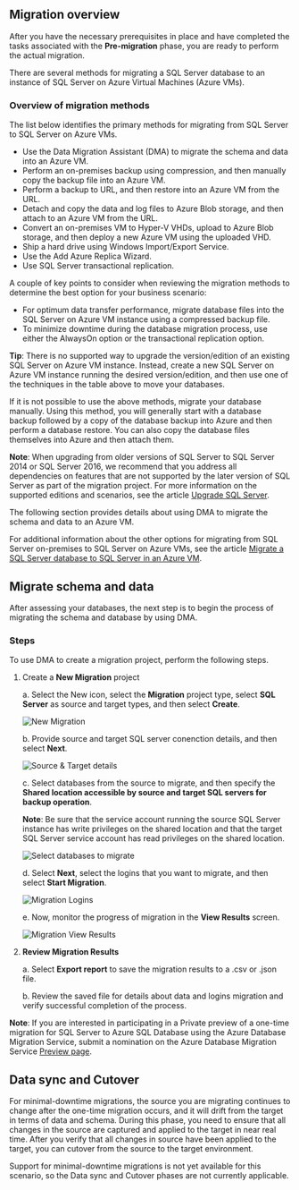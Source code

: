 ## Migration overview

After you have the necessary prerequisites in place and have completed the tasks associated with the **Pre-migration** phase, you are ready to perform the actual migration.

There are several methods for migrating a SQL Server database to an instance of SQL Server on Azure Virtual Machines (Azure VMs).

### Overview of migration methods

The list below identifies the primary methods for migrating from SQL Server to SQL Server on Azure VMs.
* Use the Data Migration Assistant (DMA) to migrate the schema and data into an Azure VM.
* Perform an on-premises backup using compression, and then manually copy the backup file into an Azure VM.
* Perform a backup to URL, and then restore into an Azure VM from the URL.
* Detach and copy the data and log files to Azure Blob storage, and then attach to an Azure VM from the URL.
* Convert an on-premises VM to Hyper-V VHDs, upload to Azure Blob storage, and then deploy a new Azure VM using the uploaded VHD.
* Ship a hard drive using Windows Import/Export Service.
* Use the Add Azure Replica Wizard.
* Use SQL Server transactional replication.

A couple of key points to consider when reviewing the migration methods to determine the best option for your business scenario:
* For optimum data transfer performance, migrate database files into the SQL Server on Azure VM instance using a compressed backup file.
* To minimize downtime during the database migration process, use either the AlwaysOn option or the transactional replication option.

**Tip**: There is no supported way to upgrade the version/edition of an existing SQL Server on Azure VM instance. Instead, create a new SQL Server on Azure VM instance running the desired version/edition, and then use one of the techniques in the table above to move your databases.

If it is not possible to use the above methods, migrate your database manually. Using this method, you will generally start with a database backup followed by a copy of the database backup into Azure and then perform a database restore. You can also copy the database files themselves into Azure and then attach them.

**Note**: When upgrading from older versions of SQL Server to SQL Server 2014 or SQL Server 2016, we recommend that you address all dependencies on features that are not supported by the later version of SQL Server as part of the migration project. For more information on the supported editions and scenarios, see the article [Upgrade SQL Server](https://msdn.microsoft.com/library/bb677622.aspx).

The following section provides details about using DMA to migrate the schema and data to an Azure VM.

For additional information about the other options for migrating from SQL Server on-premises to SQL Server on Azure VMs, see the article [Migrate a SQL Server database to SQL Server in an Azure VM](https://docs.microsoft.com/en-us/azure/virtual-machines/windows/sql/virtual-machines-windows-migrate-sql).

## Migrate schema and data

After assessing your databases, the next step is to begin the process of migrating the schema and database by using DMA.

### Steps

To use DMA to create a migration project, perform the following steps.

1. Create a **New Migration** project

    a. Select the New icon, select the **Migration** project type, select **SQL Server** as source and target types, and then select **Create**.

    ![New Migration](https://mpbdevcontent.azureedge.net/Images/scenario-assets/dmamigrate.png)    

    b. Provide source and target SQL server conenction details, and then select **Next**.

    ![Source & Target details](https://mpbdevcontent.azureedge.net/Images/scenario-assets/dmasourcetarget.png)    

    c. Select databases from the source to migrate, and then specify the **Shared location accessible by source and target SQL servers for backup operation**. 
     
    **Note**: Be sure that the service account running the source SQL Server instance has write privileges on the shared location and that the target SQL Server service account has read privileges on the shared location.

    ![Select databases to migrate](https://mpbdevcontent.azureedge.net/Images/scenario-assets/dmamigrateadddb.png) 

    d. Select **Next**, select the logins that you want to migrate, and then select **Start Migration**.

    ![Migration Logins](https://mpbdevcontent.azureedge.net/Images/scenario-assets/dmaselectlogins.png) 

    e. Now, monitor the progress of migration in the **View Results** screen.

    ![Migration View Results](https://mpbdevcontent.azureedge.net/Images/scenario-assets/dmamigrateresults.png) 
  
2. **Review Migration Results**

    a. Select **Export report** to save the migration results to a .csv or .json file.

    b. Review the saved file for details about data and logins migration and verify successful completion of the process.

**Note**: If you are interested in participating in a Private preview of a one-time migration for SQL Server to Azure SQL Database using the Azure Database Migration Service, submit a nomination on the Azure Database Migration Service [Preview page](https://aka.ms/dms-preview).

## Data sync and Cutover

For minimal-downtime migrations, the source you are migrating continues to change after the one-time migration occurs, and it will drift from the target in terms of data and schema. During this phase, you need to ensure that all changes in the source are captured and applied to the target in near real time. After you verify that all changes in source have been applied to the target, you can cutover from the source to the target environment.

Support for minimal-downtime migrations is not yet available for this scenario, so the Data sync and Cutover phases are not currently applicable.
